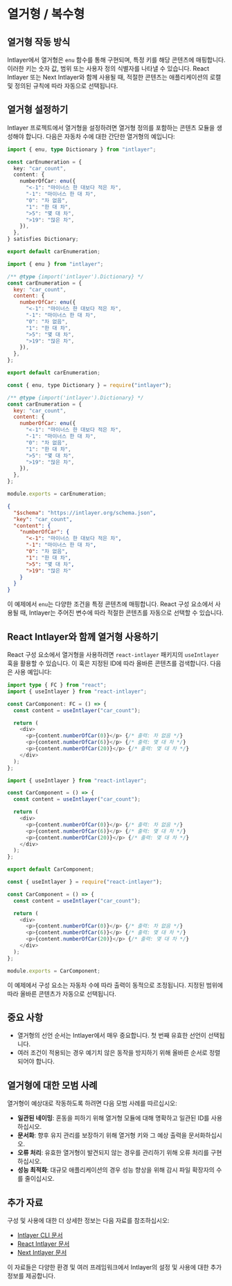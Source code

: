 # 열거형 / 복수형

## 열거형 작동 방식

Intlayer에서 열거형은 `enu` 함수를 통해 구현되며, 특정 키를 해당 콘텐츠에 매핑합니다. 이러한 키는 숫자 값, 범위 또는 사용자 정의 식별자를 나타낼 수 있습니다. React Intlayer 또는 Next Intlayer와 함께 사용될 때, 적절한 콘텐츠는 애플리케이션의 로캘 및 정의된 규칙에 따라 자동으로 선택됩니다.

## 열거형 설정하기

Intlayer 프로젝트에서 열거형을 설정하려면 열거형 정의를 포함하는 콘텐츠 모듈을 생성해야 합니다. 다음은 자동차 수에 대한 간단한 열거형의 예입니다:

```typescript fileName="**/*.content.ts" contentDeclarationFormat="typescript"
import { enu, type Dictionary } from "intlayer";

const carEnumeration = {
  key: "car_count",
  content: {
    numberOfCar: enu({
      "<-1": "마이너스 한 대보다 적은 차",
      "-1": "마이너스 한 대 차",
      "0": "차 없음",
      "1": "한 대 차",
      ">5": "몇 대 차",
      ">19": "많은 차",
    }),
  },
} satisfies Dictionary;

export default carEnumeration;
```

```javascript fileName="**/*.content.mjs" contentDeclarationFormat="esm"
import { enu } from "intlayer";

/** @type {import('intlayer').Dictionary} */
const carEnumeration = {
  key: "car_count",
  content: {
    numberOfCar: enu({
      "<-1": "마이너스 한 대보다 적은 차",
      "-1": "마이너스 한 대 차",
      "0": "차 없음",
      "1": "한 대 차",
      ">5": "몇 대 차",
      ">19": "많은 차",
    }),
  },
};

export default carEnumeration;
```

```javascript fileName="**/*.content.cjs" contentDeclarationFormat="commonjs"
const { enu, type Dictionary } = require("intlayer");

/** @type {import('intlayer').Dictionary} */
const carEnumeration = {
  key: "car_count",
  content: {
    numberOfCar: enu({
      "<-1": "마이너스 한 대보다 적은 차",
      "-1": "마이너스 한 대 차",
      "0": "차 없음",
      "1": "한 대 차",
      ">5": "몇 대 차",
      ">19": "많은 차",
    }),
  },
};

module.exports = carEnumeration;
```

```json fileName="**/*.content.json" contentDeclarationFormat="json"
{
  "$schema": "https://intlayer.org/schema.json",
  "key": "car_count",
  "content": {
    "numberOfCar": {
      "<-1": "마이너스 한 대보다 적은 차",
      "-1": "마이너스 한 대 차",
      "0": "차 없음",
      "1": "한 대 차",
      ">5": "몇 대 차",
      ">19": "많은 차"
    }
  }
}
```

이 예제에서 `enu`는 다양한 조건을 특정 콘텐츠에 매핑합니다. React 구성 요소에서 사용될 때, Intlayer는 주어진 변수에 따라 적절한 콘텐츠를 자동으로 선택할 수 있습니다.

## React Intlayer와 함께 열거형 사용하기

React 구성 요소에서 열거형을 사용하려면 `react-intlayer` 패키지의 `useIntlayer` 훅을 활용할 수 있습니다. 이 훅은 지정된 ID에 따라 올바른 콘텐츠를 검색합니다. 다음은 사용 예입니다:

```typescript fileName="**/*.tsx" codeFormat="typescript"
import type { FC } from "react";
import { useIntlayer } from "react-intlayer";

const CarComponent: FC = () => {
  const content = useIntlayer("car_count");

  return (
    <div>
      <p>{content.numberOfCar(0)}</p> {/* 출력: 차 없음 */}
      <p>{content.numberOfCar(6)}</p> {/* 출력: 몇 대 차 */}
      <p>{content.numberOfCar(20)}</p> {/* 출력: 몇 대 차 */}
    </div>
  );
};
```

```javascript fileName="**/*.mjx" codeFormat="esm"
import { useIntlayer } from "react-intlayer";

const CarComponent = () => {
  const content = useIntlayer("car_count");

  return (
    <div>
      <p>{content.numberOfCar(0)}</p> {/* 출력: 차 없음 */}
      <p>{content.numberOfCar(6)}</p> {/* 출력: 몇 대 차 */}
      <p>{content.numberOfCar(20)}</p> {/* 출력: 몇 대 차 */}
    </div>
  );
};

export default CarComponent;
```

```javascript fileName="**/*.cjs" codeFormat="commonjs"
const { useIntlayer } = require("react-intlayer");

const CarComponent = () => {
  const content = useIntlayer("car_count");

  return (
    <div>
      <p>{content.numberOfCar(0)}</p> {/* 출력: 차 없음 */}
      <p>{content.numberOfCar(6)}</p> {/* 출력: 몇 대 차 */}
      <p>{content.numberOfCar(20)}</p> {/* 출력: 몇 대 차 */}
    </div>
  );
};

module.exports = CarComponent;
```

이 예제에서 구성 요소는 자동차 수에 따라 출력이 동적으로 조정됩니다. 지정된 범위에 따라 올바른 콘텐츠가 자동으로 선택됩니다.

## 중요 사항

- 열거형의 선언 순서는 Intlayer에서 매우 중요합니다. 첫 번째 유효한 선언이 선택됩니다.
- 여러 조건이 적용되는 경우 예기치 않은 동작을 방지하기 위해 올바른 순서로 정렬되어야 합니다.

## 열거형에 대한 모범 사례

열거형이 예상대로 작동하도록 하려면 다음 모범 사례를 따르십시오:

- **일관된 네이밍**: 혼동을 피하기 위해 열거형 모듈에 대해 명확하고 일관된 ID를 사용하십시오.
- **문서화**: 향후 유지 관리를 보장하기 위해 열거형 키와 그 예상 출력을 문서화하십시오.
- **오류 처리**: 유효한 열거형이 발견되지 않는 경우를 관리하기 위해 오류 처리를 구현하십시오.
- **성능 최적화**: 대규모 애플리케이션의 경우 성능 향상을 위해 감시 파일 확장자의 수를 줄이십시오.

## 추가 자료

구성 및 사용에 대한 더 상세한 정보는 다음 자료를 참조하십시오:

- [Intlayer CLI 문서](https://github.com/aymericzip/intlayer/blob/main/docs/ko/intlayer_cli.md)
- [React Intlayer 문서](https://github.com/aymericzip/intlayer/blob/main/docs/ko/intlayer_with_create_react_app.md)
- [Next Intlayer 문서](https://github.com/aymericzip/intlayer/blob/main/docs/ko/intlayer_with_nextjs_15.md)

이 자료들은 다양한 환경 및 여러 프레임워크에서 Intlayer의 설정 및 사용에 대한 추가 정보를 제공합니다.
